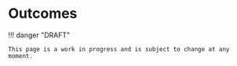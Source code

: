 # Outcomes

!!! danger "DRAFT"

    This page is a work in progress and is subject to change at any moment.
